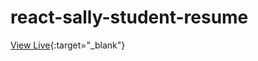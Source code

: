 # react-sally-student-resume

[View Live](https://asktami.github.io/react-sally-student-resume/){:target="_blank"}
